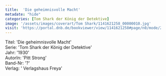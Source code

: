 ```yaml
---
title:  'Die geheimnisvolle Macht'
metadate: "hide"
categories: [Tom Shark der König der Detektive]
image: '/assets/images/coverart/Tom Shark/1141621258_00000010.jpg'
visit: 'https://portal.dnb.de/bookviewer/view/1141621258#page/n0/mode/2up'
---
```

Titel: 'Die geheimnisvolle Macht' <br>
Serie: 'Tom Shark der König der Detektive' <br>
Jahr: '1930' <br>
AutorIn: 'Pitt Strong' <br>
Band-Nr: '?' <br>
Verlag: ' Verlagshaus Freya'